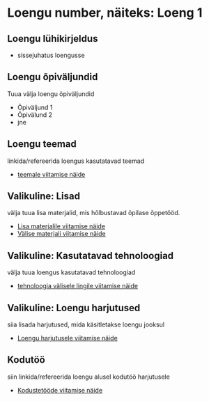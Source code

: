 # Loengu number, näiteks: Loeng 1

## Loengu lühikirjeldus

- sissejuhatus loengusse

## Loengu õpiväljundid

Tuua välja loengu õpiväljundid

- Õpiväljund 1
- Õpivälund 2
- jne

## Loengu teemad

linkida/refereerida loengus kasutatavad teemad

- [teemale viitamise näide](Teemad/teema01.md)

## Valikuline: Lisad

välja tuua lisa materjalid, mis hõlbustavad õpilase õppetööd.

- [Lisa materjalile viitamise näide](Lisad/lisa01.md)
- [Välise materjali viitamise näide](https://sisesta-link-siia.ee)

## Valikuline: Kasutatavad tehnoloogiad

välja tuua loengus kasutatavad tehnoloogiad

- [tehnoloogia välisele lingile viitamise näide](https://sisesta-link-siia.ee)

## Valikuline: Loengu harjutused

siia lisada harjutused, mida käsitletakse loengu jooksul

- [Loengu harjutusele viitamise näide](Loengu-harjutused/loengu-harjutus01.md)

## Kodutöö

siin linkida/refereerida loengu alusel kodutöö harjutusele

- [Kodustetööde viitamise näide](Kodused-harjutused/kodune-harjutus01.md)
